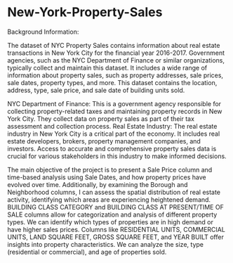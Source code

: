 # New-York-Property-Sales
Background Information:

The dataset of NYC Property Sales contains information about real estate transactions in New York City for the financial year 2016-2017. Government agencies, such as the NYC Department of Finance or similar organizations, typically collect and maintain this dataset. It includes a wide range of information about property sales, such as property addresses, sale prices, sale dates, property types, and more. This dataset contains the location, address, type, sale price, and sale date of building units sold. 

NYC Department of Finance: This is a government agency responsible for collecting property-related taxes and maintaining property records in New York City. They collect data on property sales as part of their tax assessment and collection process.
Real Estate Industry: The real estate industry in New York City is a critical part of the economy. It includes real estate developers, brokers, property management companies, and investors. Access to accurate and comprehensive property sales data is crucial for various stakeholders in this industry to make informed decisions.

The main objective of the project is to present a Sale Price column and time-based analysis using Sale Dates, and how property prices have evolved over time. Additionally, by examining the Borough and Neighborhood columns, I can assess the spatial distribution of real estate activity, identifying which areas are experiencing heightened demand.
BUILDING CLASS CATEGORY and BUILDING CLASS AT PRESENT/TIME OF SALE columns allow for categorization and analysis of different property types. We can identify which types of properties are in high demand or have higher sales prices. Columns like RESIDENTIAL UNITS, COMMERCIAL UNITS, LAND SQUARE FEET, GROSS SQUARE FEET, and YEAR BUILT offer insights into property characteristics. We can analyze the size, type (residential or commercial), and age of properties sold.
